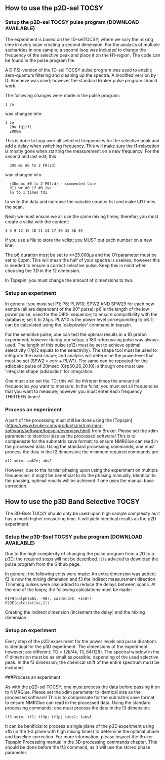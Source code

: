 ## How to use the p2D-sel TOCSY
### Setup the p2D-sel TOCSY pulse program (DOWNLOAD AVAILABLE)

The experiment is based on the 1D-selTOCSY; where we vary the mixing time in every scan creating a second dimension.
For the analysis of multiple sacharides in one sample; a second loop was included to change the frequency of the selective peak and place it on the H1-region.
The code can be found in the pulse program file.

A DIPSI-version of the 1D-sel TOCSY pulse program was used to enable zero-quantum filtering and cleaning up the spectra.
A modified version by D. Sinnaeve was used; however the standard Bruker pulse program should work.

The following changes were made in the pulse program:

```
1 ze
```
was changed into:
```
1 ze
  20u fq1:f1
  2000m
```
This is done to loop over all selected frequencies for the selective peak and add a delay when switching frequency. This will make sure the t1-relaxation is mostly gone when starting the measurement on a new frequency.
For the second and last edit; this
```
  30m mc #0 to 2 F0(zd)
```
was changed into:
```
  ;30m mc #0 to 2 F0(zd) - commented line
  d11 wr #0 if #0 ivc
  lo to 1 times td1
```
to write the data and increase the variable counter list and make td1 times the scan.

Next; we must ensure we all use the same mixing times; therefor; you must create a vclist with the content:
```
3 6 9 12 15 18 21 24 27 30 33 36 39
```
If you use a file to store the vclist; you MUST put each number on a new line!

The p6 duration must be set to **25.000µs and the O1 parameter must be set to 0ppm.
This will mean the half of your spectra is useless; however this is needed to ensure a correct selective pulse. Keep this in mind when choosing the TD in the f2 dimension.

In Topspin; you must change the amount of dimensions to two.

### Setup an experiment

In general; you must set P1; P6; PLW10; SPW2 AND SPW29 for each new sample (all are dependent of the 90° pulse):
p6 is the length of the low power pulse; used for the DIPSI sequence; to ensure compatibility with the database; set it to 25µs.
PLW10 is the power level corresponding to p6. It can be calculated using the 'calcpowlev' command in topspin.

For the selective pulse; one can test the optimal results in a 1D proton experiment; however during our setup; a 180 refocussing pulse was always used.
The length of this pulse (p12) must be set to achieve optimal selectivity (1/p12 equals to the selectivity).
The shape tool must be used to integrate the used shape; and analysis will determine the powerlevel that must be set (SPW2 = corr + PLW1).
The same can be repeated for the adiabatic pulse of 20msec (Crp60,20,20.10); although one must use 'integrate shape (adiabatic)' for integration.

One must also set the TD; this will be thirteen times the amount of frequencies you want to measure.
In the fqlist; you must set all frequencies that you want to measure; however you must enter each frequency THIRTEEN times!

### Process an experiment

A part of the processing must still be done using the [Topspin] (https://www.bruker.com/products/mr/nmr/nmr-software/software/topspin/overview.html) from Bruker.
Please set the xdim parameter to identical size as the processed software!
This is to compensate for the submatrix save format; to ensure NMRGlue can read in the processed data.
Using the standard processing commands; one must process the data in the f2 dimension; the minimum required commands are:

```
xf2 xdim; apk2d; abs2
```

However; due to the harder phasing upon using the experiment on multiple frequencies; it might be beneficial to do the phasing manually.
Identical to the phasing, optimal results will be achieved if one uses the manual base correction.

## How to use the p3D Band Selective TOCSY

The 3D-Bsel TOCSY should only be used upon high sample complexity as it has a much higher measuring time. It will yield identical results as the p2D experiment.

### Setup the p3D-Bsel TOCSY pulse program (DOWNLOAD AVAILABLE)

Due to the high complexity of changing the pulse program from a 2D to a p3D; the required steps will not be described.
It is adviced to download the pulse program from the Github page.

In general; the following edits were made:
An extra dimension was added; f2 is now the mixing dimension and f3 the indirect measurement direction.
Trimming pulses were also added to reduce the delays between scans.
At the end of the loops; the following calculations must be made:
```
F1PH(calph(ph1, -90), caldel(d0, +in0))
F2QF(calclist(vc,1))
```
Creating the indirect dimension (increment the delay) and the mixing dimension.

### Setup an experiment

Every step of the p2D experiment for the power levels and pulse durations is identical for the p3D experiment.
The dimensions of the experiment however; are different: TD = (2k/4k, 13, 64/128).
The spectral window in the f1 dimension must be as small as possible; depending of the used selective peak.
In the f3 dimension; the chemical shift of the entire spectrum must be included.

###Process an experiment

As with the p2D-sel TOCSY; one must process the data before passing it on to NMRGlue.
Please set the xdim parameter to identical size as the processed software!
This is to compensate for the submatrix save format; to ensure NMRGlue can read in the processed data.
Using the standard processing commands; one must process the data in the f3 dimension:
```
tf3 xdim; tf1; tf3p; tf1p; tabs1; tabs3
```
It can be benificial to process a single plane of the p3D experiment using xfb (in the 1-3 plane with high mixing times) to determine the optimal phase and baseline correction.
For more information; please inspect the Bruker Topspin Processing manual in the 3D-processing commands chapter.
This should be done before the tf3 command, as it will use the stored phase parameter.